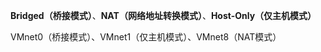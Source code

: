 **Bridged（桥接模式）**、**NAT（网络地址转换模式）**、**Host-Only（仅主机模式）**



VMnet0（桥接模式）、VMnet1（仅主机模式）、VMnet8（NAT模式）
